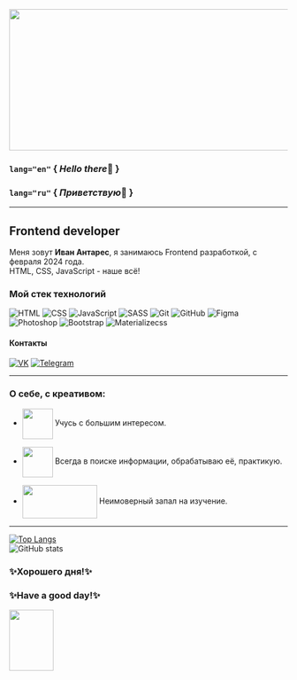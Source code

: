 <img src="https://media.giphy.com/media/v1.Y2lkPTc5MGI3NjExbXd5dGVpdGI2dWFqcGQ4b3QxZ3V6ZmRtbnhoY3E2dG15NnJ6bXk3aSZlcD12MV9pbnRlcm5hbF9naWZfYnlfaWQmY3Q9Zw/VPpkvgTIJ817dfQOXI/giphy.gif" width="1050" height="255">

### `lang="en"`  { *Hello there*👋 }
### `lang="ru"`  { *Приветствую*👋 }
___
## Frontend developer

Меня зовут **Иван Антарес**, я занимаюсь Frontend разработкой, c февраля 2024 года.  
HTML, CSS, JavaScript - наше всё!

### Мой стек технологий
![HTML](https://img.shields.io/badge/-HTML-333?style=for-the-badge&logo=html5)
![CSS](https://img.shields.io/badge/-CSS-333?style=for-the-badge&logo=css3&logoColor=blue)
![JavaScript](https://img.shields.io/badge/-JavaScript-333?style=for-the-badge&logo=javascript)
![SASS](https://img.shields.io/badge/-SASS-333?style=for-the-badge&logo=sass)
![Git](https://img.shields.io/badge/-Git-333?style=for-the-badge&logo=Git)
![GitHub](https://img.shields.io/badge/-GitHub-333?style=for-the-badge&logo=GitHub)
![Figma](https://img.shields.io/badge/-Figma-333?style=for-the-badge&logo=Figma)
![Photoshop](https://img.shields.io/badge/-Photoshop-333?style=for-the-badge&logo=Photoshop)
![Bootstrap](https://img.shields.io/badge/-Bootstrap-333?style=for-the-badge&logo=Bootstrap)
![Materializecss](https://img.shields.io/badge/-Materializecss-333?style=for-the-badge&logo=Materializecss)

#### Контакты
[![VK](https://img.shields.io/badge/-VK-333?style=for-the-badge&logo=Vk&logoColor=27A0D9)](https://vk.com/enzotech)
[![Telegram](https://img.shields.io/badge/-Telegram-333?style=for-the-badge&logo=telegram&logoColor=27A0D9)](https://t.me/enzotech)
___
### О себе, с креативом:
* <img src="https://media.giphy.com/media/v1.Y2lkPTc5MGI3NjExdWFrOXJuZThnb3VramwwNTMwZWplOHB2dW9kZzFzN3VrY2U1b3g5NCZlcD12MV9pbnRlcm5hbF9naWZfYnlfaWQmY3Q9Zw/bGgsc5mWoryfgKBx1u/giphy.gif" width="55" height="55" align="center" > Учусь с большим интересом.
  
* <img src="https://media.giphy.com/media/v1.Y2lkPTc5MGI3NjExb2c4aWhtNTkxdmozMm9xOXViZ2k4Mnc5aWs1MDNsbzdqOHZwYnVpdCZlcD12MV9pbnRlcm5hbF9naWZfYnlfaWQmY3Q9Zw/26n6WywJyh39n1pBu/giphy-downsized.gif" width="55" height="55" align="center" > Всегда в поиске информации, обрабатываю её, практикую.
 
* <img src="https://media.giphy.com/media/v1.Y2lkPTc5MGI3NjExZWRsbTJxamcyam9zcXd3YW1xejdnZDdsdnlqNm1idnpvNWRzaDY4bSZlcD12MV9pbnRlcm5hbF9naWZfYnlfaWQmY3Q9Zw/3pzLJifxEvLpe/giphy-downsized.gif" width="135" height="60" align="center" > Неимоверный запал на изучение.
___
[![Top Langs](https://github-readme-stats.vercel.app/api/top-langs/?username=enz0tech&layout=compact&theme=dark)](https://github.com/anuraghazra/github-readme-stats)  
![GitHub stats](https://github-readme-stats.vercel.app/api?username=enz0tech&show_icons=true&hide=prs,issues,contribs&theme=dark)

### ✨Хорошего дня!✨
### ✨Have a good day!✨

<img src="https://media1.tenor.com/m/XCKZfD-GO48AAAAC/cat-blast-off.gif" width="80" height="110" align="center">  

<img src="https://komarev.com/ghpvc/?username=enz0tech&style=flat-square&color=blue" alt=""/>
